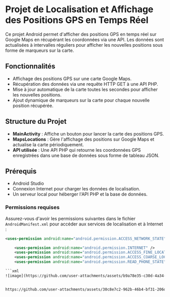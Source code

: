 # Projet de Localisation et Affichage des Positions GPS en Temps Réel

Ce projet Android permet d'afficher des positions GPS en temps réel sur Google Maps en récupérant les coordonnées via une API. Les données sont actualisées à intervalles réguliers pour afficher les nouvelles positions sous forme de marqueurs sur la carte.

## Fonctionnalités

- Affichage des positions GPS sur une carte Google Maps.
- Récupération des données via une requête HTTP GET à une API PHP.
- Mise à jour automatique de la carte toutes les secondes pour afficher les nouvelles positions.
- Ajout dynamique de marqueurs sur la carte pour chaque nouvelle position récupérée.

## Structure du Projet

- **MainActivity** : Affiche un bouton pour lancer la carte des positions GPS.
- **MapsLocations** : Gère l'affichage des positions sur Google Maps et actualise la carte périodiquement.
- **API utilisée** : Une API PHP qui retourne les coordonnées GPS enregistrées dans une base de données sous forme de tableau JSON.

## Prérequis

- Android Studio
- Connexion Internet pour charger les données de localisation.
- Un serveur local pour héberger l'API PHP et la base de données.

### Permissions requises

Assurez-vous d'avoir les permissions suivantes dans le fichier `AndroidManifest.xml` pour accéder aux services de localisation et à Internet :

```xml
<uses-permission android:name="android.permission.ACCESS_NETWORK_STATE" />

    <uses-permission android:name="android.permission.INTERNET" />
    <uses-permission android:name="android.permission.ACCESS_FINE_LOCATION" />
    <uses-permission android:name="android.permission.ACCESS_COARSE_LOCATION" />
    <uses-permission android:name="android.permission.READ_PHONE_STATE" />

```xml
![image](https://github.com/user-attachments/assets/b9a78e35-c30d-4a34-80d2-b73f58e3a04d)


https://github.com/user-attachments/assets/30c8e7c2-962b-46b4-bf31-206d50b305f2



